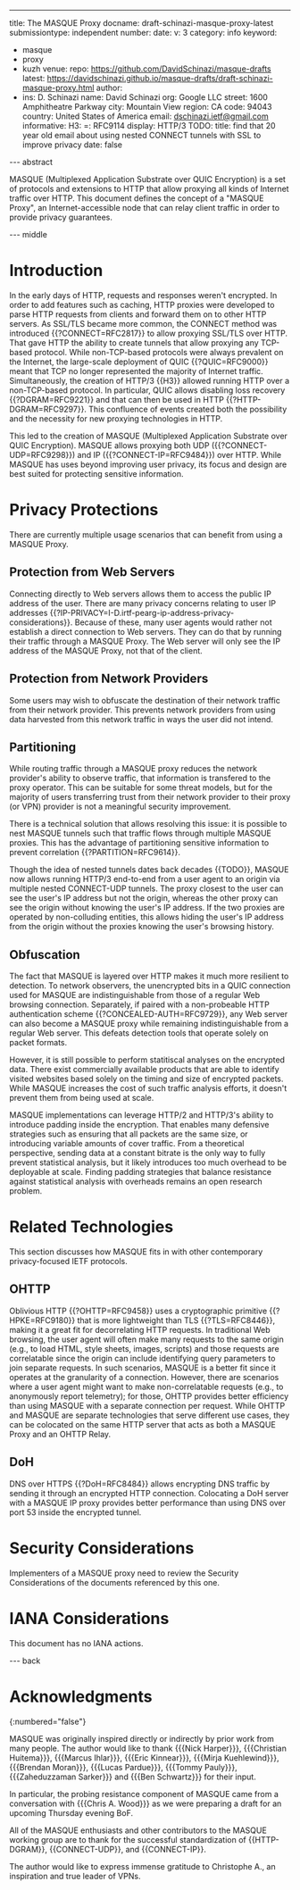 ---
title: The MASQUE Proxy
docname: draft-schinazi-masque-proxy-latest
submissiontype: independent
number:
date:
v: 3
category: info
keyword:
  - masque
  - proxy
  - kuzh
venue:
  repo: https://github.com/DavidSchinazi/masque-drafts
  latest: https://davidschinazi.github.io/masque-drafts/draft-schinazi-masque-proxy.html
author:
  -
    ins: D. Schinazi
    name: David Schinazi
    org: Google LLC
    street: 1600 Amphitheatre Parkway
    city: Mountain View
    region: CA
    code: 94043
    country: United States of America
    email: dschinazi.ietf@gmail.com
informative:
  H3:
    =: RFC9114
    display: HTTP/3
  TODO:
    title: find that 20 year old email about using nested CONNECT tunnels with SSL to improve privacy
    date: false

--- abstract

MASQUE (Multiplexed Application Substrate over QUIC Encryption) is a set of
protocols and extensions to HTTP that allow proxying all kinds of Internet
traffic over HTTP. This document defines the concept of a "MASQUE Proxy", an
Internet-accessible node that can relay client traffic in order to provide
privacy guarantees.

--- middle

# Introduction

In the early days of HTTP, requests and responses weren't encrypted. In order
to add features such as caching, HTTP proxies were developed to parse HTTP
requests from clients and forward them on to other HTTP servers. As SSL/TLS
became more common, the CONNECT method was introduced {{?CONNECT=RFC2817}} to
allow proxying SSL/TLS over HTTP. That gave HTTP the ability to create tunnels
that allow proxying any TCP-based protocol. While non-TCP-based protocols were
always prevalent on the Internet, the large-scale deployment of QUIC
{{?QUIC=RFC9000}} meant that TCP no longer represented the majority of Internet
traffic. Simultaneously, the creation of HTTP/3 {{H3}} allowed running HTTP
over a non-TCP-based protocol. In particular, QUIC allows disabling loss
recovery {{?DGRAM=RFC9221}} and that can then be used in HTTP
{{?HTTP-DGRAM=RFC9297}}. This confluence of events created both the possibility
and the necessity for new proxying technologies in HTTP.

This led to the creation of MASQUE (Multiplexed Application Substrate over QUIC
Encryption). MASQUE allows proxying both UDP ({{?CONNECT-UDP=RFC9298}}) and IP
({{?CONNECT-IP=RFC9484}}) over HTTP. While MASQUE has uses beyond improving
user privacy, its focus and design are best suited for protecting sensitive
information.

# Privacy Protections

There are currently multiple usage scenarios that can benefit from using a
MASQUE Proxy.

## Protection from Web Servers

Connecting directly to Web servers allows them to access the public IP address
of the user. There are many privacy concerns relating to user IP addresses
{{?IP-PRIVACY=I-D.irtf-pearg-ip-address-privacy-considerations}}. Because of
these, many user agents would rather not establish a direct connection to Web
servers. They can do that by running their traffic through a MASQUE Proxy. The
Web server will only see the IP address of the MASQUE Proxy, not that of the
client.

## Protection from Network Providers

Some users may wish to obfuscate the destination of their network traffic from
their network provider. This prevents network providers from using data
harvested from this network traffic in ways the user did not intend.

## Partitioning

While routing traffic through a MASQUE proxy reduces the network provider's
ability to observe traffic, that information is transfered to the proxy
operator. This can be suitable for some threat models, but for the majority of
users transferring trust from their network provider to their proxy (or VPN)
provider is not a meaningful security improvement.

There is a technical solution that allows resolving this issue: it is possible
to nest MASQUE tunnels such that traffic flows through multiple MASQUE proxies.
This has the advantage of partitioning sensitive information to prevent
correlation {{?PARTITION=RFC9614}}.

Though the idea of nested tunnels dates back decades {{TODO}}, MASQUE now
allows running HTTP/3 end-to-end from a user agent to an origin via multiple
nested CONNECT-UDP tunnels. The proxy closest to the user can see the user's IP
address but not the origin, whereas the other proxy can see the origin without
knowing the user's IP address. If the two proxies are operated by non-colluding
entities, this allows hiding the user's IP address from the origin without the
proxies knowing the user's browsing history.

## Obfuscation

The fact that MASQUE is layered over HTTP makes it much more resilient to
detection. To network observers, the unencrypted bits in a QUIC connection used
for MASQUE are indistinguishable from those of a regular Web browsing
connection. Separately, if paired with a non-probeable HTTP authentication
scheme {{?CONCEALED-AUTH=RFC9729}}, any Web server can also become a MASQUE
proxy while remaining indistinguishable from a regular Web server. This defeats
detection tools that operate solely on packet formats.

However, it is still possible to perform statitiscal analyses on the encrypted
data. There exist commercially available products that are able to identify
visited websites based solely on the timing and size of encrypted packets.
While MASQUE increases the cost of such traffic analysis efforts, it doesn't
prevent them from being used at scale.

MASQUE implementations can leverage HTTP/2 and HTTP/3's ability to introduce
padding inside the encryption. That enables many defensive strategies such as
ensuring that all packets are the same size, or introducing variable amounts of
cover traffic. From a theoretical perspective, sending data at a constant
bitrate is the only way to fully prevent statistical analysis, but it likely introduces
too much overhead to be deployable at scale. Finding padding strategies that
balance resistance against statistical analysis with overheads remains an open
research problem.

# Related Technologies

This section discusses how MASQUE fits in with other contemporary
privacy-focused IETF protocols.

## OHTTP

Oblivious HTTP {{?OHTTP=RFC9458}} uses a cryptographic primitive
{{?HPKE=RFC9180}} that is more lightweight than TLS {{?TLS=RFC8446}}, making it
a great fit for decorrelating HTTP requests. In traditional Web browsing, the
user agent will often make many requests to the same origin (e.g., to load
HTML, style sheets, images, scripts) and those requests are correlatable since
the origin can include identifying query parameters to join separate requests.
In such scenarios, MASQUE is a better fit since it operates at the granularity
of a connection. However, there are scenarios where a user agent might want to
make non-correlatable requests (e.g., to anonymously report telemetry); for
those, OHTTP provides better efficiency than using MASQUE with a separate
connection per request. While OHTTP and MASQUE are separate technologies that
serve different use cases, they can be colocated on the same HTTP server that
acts as both a MASQUE Proxy and an OHTTP Relay.

## DoH

DNS over HTTPS {{?DoH=RFC8484}} allows encrypting DNS traffic by sending it
through an encrypted HTTP connection. Colocating a DoH server with a MASQUE IP
proxy provides better performance than using DNS over port 53 inside the
encrypted tunnel.

# Security Considerations

Implementers of a MASQUE proxy need to review the Security Considerations of
the documents referenced by this one.

# IANA Considerations

This document has no IANA actions.

--- back

# Acknowledgments
{:numbered="false"}

MASQUE was originally inspired directly or indirectly by prior work from many
people. The author would like to thank {{{Nick Harper}}},
{{{Christian Huitema}}}, {{{Marcus Ihlar}}}, {{{Eric Kinnear}}},
{{{Mirja Kuehlewind}}}, {{{Brendan Moran}}}, {{{Lucas Pardue}}},
{{{Tommy Pauly}}}, {{{Zaheduzzaman Sarker}}} and {{{Ben Schwartz}}} for their
input.

In particular, the probing resistance component of MASQUE came from a
conversation with {{{Chris A. Wood}}} as we were preparing a draft for an
upcoming Thursday evening BoF.

All of the MASQUE enthusiasts and other contributors to the MASQUE working
group are to thank for the successful standardization of {{HTTP-DGRAM}},
{{CONNECT-UDP}}, and {{CONNECT-IP}}.

The author would like to express immense gratitude to Christophe A., an
inspiration and true leader of VPNs.
